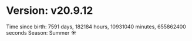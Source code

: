 # Version: v20.9.12
Time since birth: 7591 days, 182184 hours, 10931040 minutes, 655862400 seconds
Season: Summer ☀️
